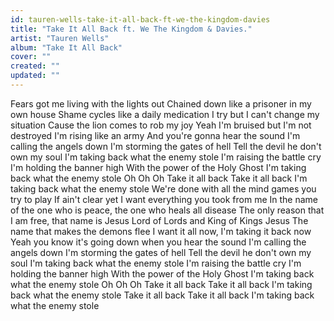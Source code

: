 ```yaml
---
id: tauren-wells-take-it-all-back-ft-we-the-kingdom-davies
title: "Take It All Back ft. We The Kingdom & Davies."
artist: "Tauren Wells"
album: "Take It All Back"
cover: ""
created: ""
updated: ""
---
```


Fears got me living with the lights out
Chained down like a prisoner in my own house
Shame cycles like a daily medication
I try but I can't change my situation
Cause the lion comes to rob my joy
Yeah I'm bruised but I'm not destroyed
I'm rising like an army
And you're gonna hear the sound
I'm calling the angels down
I'm storming the gates of hell
Tell the devil he don't own my soul
I'm taking back what the enemy stole
I'm raising the battle cry
I'm holding the banner high
With the power of the Holy Ghost
I'm taking back what the enemy stole
Oh Oh Oh
Take it all back
Take it all back
I'm taking back what the enemy stole
We're done with all the mind games you try to play
If ain't clear yet I want everything you took from me
In the name of the one who is peace, the one who heals all disease
The only reason that I am free, that name is Jesus
Lord of Lords and King of Kings
Jesus
The name that makes the demons flee
I want it all now, I'm taking it back now
Yeah you know it's going down when you hear the sound
I'm calling the angels down
I'm storming the gates of hell
Tell the devil he don't own my soul
I'm taking back what the enemy stole
I'm raising the battle cry
I'm holding the banner high
With the power of the Holy Ghost
I'm taking back what the enemy stole
Oh Oh Oh
Take it all back
Take it all back
I'm taking back what the enemy stole
Take it all back
Take it all back
I'm taking back what the enemy stole